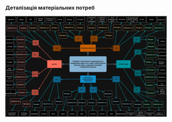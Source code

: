 ### Деталізація матеріальних потреб
![mindmap](1-SoftwareRequirements/1.1-DeterminingConsumerNeeds/1.1.2-MaterialNeedsDetails/kirlan-mindmap.jpg)
